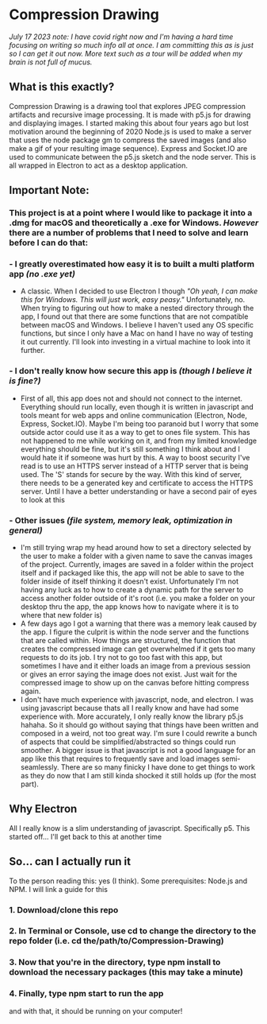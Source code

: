 # Compression Drawing

*July 17 2023 note: I have covid right now and I'm having a hard time focusing on writing so much info all at once. I am committing this as is just so I can get it out now. More text such as a tour will be added when my brain is not full of mucus.*

## What is this exactly?
Compression Drawing is a drawing tool that explores JPEG compression artifacts and recursive image processing.
It is made with p5.js for drawing and displaying images.
I started making this about four years ago but lost motivation around the beginning of 2020
Node.js is used to make a server that uses the node package gm to compress the saved images (and also make a gif of your resulting image sequence).
Express and Socket.IO are used to communicate between the p5.js sketch and the node server.
This is all wrapped in Electron to act as a desktop application.

## **Important Note:**
### This project is at a point where I would like to package it into a .dmg for macOS and theoretically a .exe for Windows. **_However_** there are a number of problems that I need to solve and learn before I can do that:
###  - I greatly overestimated how easy it is to built a multi platform app *(no .exe yet)*
- A classic. When I decided to use Electron I though *"Oh yeah, I can make this for Windows. This will just work, easy peasy."* Unfortunately, no. When trying to figuring out how to make a nested directory through the app, I found out that there are some functions that are not compatible between macOS and Windows. I believe I haven't used any OS specific functions, but since I only have a Mac on hand I have no way of testing it out currently. I'll look into investing in a virtual machine to look into it further.

###  - I don't really know how secure this app is *(though I believe it is fine?)*
- First of all, this app does not and should not connect to the internet. Everything should run locally, even though it is written in javascript and tools meant for web apps and online communication (Electron, Node, Express, Socket.IO). Maybe I'm being too paranoid but I worry that some outside actor could use it as a way to get to ones file system. This has not happened to me while working on it, and from my limited knowledge everything should be fine, but it's still something I think about and I would hate it if someone was hurt by this. A way to boost security I've read is to use an HTTPS server instead of a HTTP server that is being used. The 'S' stands for secure by the way. With this kind of server, there needs to be a generated key and certificate to access the HTTPS server. Until I have a better understanding or have a second pair of eyes to look at this

###  - Other issues *(file system, memory leak, optimization in general)*
- I'm still trying wrap my head around how to set a directory selected by the user to make a folder with a given name to save the canvas images of the project. Currently, images are saved in a folder within the project itself and if packaged like this, the app will not be able to save to the folder inside of itself thinking it doesn't exist. Unfortunately I'm not having any luck as to how to create a dynamic path for the server to access another folder outside of it's root (i.e. you make a folder on your desktop thru the app, the app knows how to navigate where it is to where that new folder is)
- A few days ago I got a warning that there was a memory leak caused by the app. I figure the culprit is within the node server and the functions that are called within. How things are structured, the function that creates the compressed image can get overwhelmed if it gets too many requests to do its job. I try not to go too fast with this app, but sometimes I have and it either loads an image from a previous session or gives an error saying the image does not exist. Just wait for the compressed image to show up on the canvas before hitting compress again.
- I don't have much experience with javascript, node, and electron. I was using javascript because thats all I really know and have had some experience with. More accurately, I only really know the library p5.js hahaha. So it should go without saying that things have been written and composed in a weird, not too great way. I'm sure I could rewrite a bunch of aspects that could be simplified/abstracted so things could run smoother. A bigger issue is that javascript is not a good language for an app like this that requires to frequently save and load images semi-seamlessly. There are so many finicky I have done to get things to work as they do now that I am still kinda shocked it still holds up (for the most part).


## Why Electron
All I really know is a slim understanding of javascript. Specifically p5.
This started off... I'll get back to this at another time

## So... can I actually run it
To the person reading this: yes (I think).
Some prerequisites: Node.js and NPM. I will link a guide for this
### 1. Download/clone this repo
### 2. In Terminal or Console, use cd to change the directory to the repo folder (i.e. cd the/path/to/Compression-Drawing)
### 3. Now that you're in the directory, type npm install to download the necessary packages (this may take a minute)
### 4. Finally, type npm start to run the app
and with that, it should be running on your computer!
